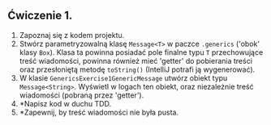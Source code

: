 ## Ćwiczenie 1.

1. Zapoznaj się z kodem projektu.
2. Stwórz parametryzowalną klasę `Message<T>` w paczce `.generics` ('obok' klasy `Box`).
   Klasa ta powinna posiadać pole finalne typu `T` przechowujące treść wiadomości,
   powinna również mieć 'getter' do pobierania treści
   oraz przesłoniętą metodę `toString()` (IntelliJ potrafi ją wygenerować).
3. W klasie `GenericsExercise1GenericMessage` utwórz obiekt typu `Message<String>`.
   Wyświetl w logach ten obiekt, oraz niezależnie treść wiadomości (pobraną przez 'getter').
4. *Napisz kod w duchu TDD.
5. *Zapewnij, by treść wiadomości nie była pusta.